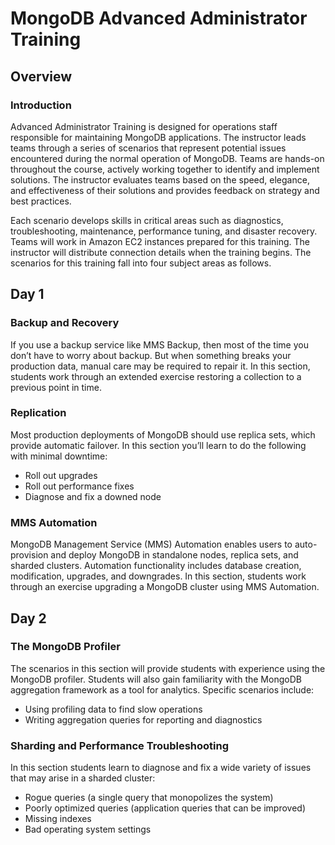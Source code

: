 # MongoDB Advanced Administrator Training

## Overview


### Introduction

Advanced Administrator Training is designed for operations staff responsible for maintaining MongoDB applications. The instructor leads teams through a series of scenarios that represent potential issues encountered during the normal operation of MongoDB. Teams are hands-on throughout the course, actively working together to identify and implement solutions. The instructor evaluates teams based on the speed, elegance, and effectiveness of their solutions and provides feedback on strategy and best practices.

Each scenario develops skills in critical areas such as diagnostics, troubleshooting, maintenance, performance tuning, and disaster recovery. Teams will work in Amazon EC2 instances prepared for this training. The instructor will distribute connection details when the training begins. The scenarios for this training fall into four subject areas as follows.


## Day 1


### Backup and Recovery

If you use a backup service like MMS Backup, then most of the time you don’t have to worry about backup. But when something breaks your production data, manual care may be required to repair it. In this section, students work through an extended exercise restoring a collection to a previous point in time.


### Replication

Most production deployments of MongoDB should use replica sets, which provide automatic failover. In this section you’ll learn to do the following with minimal downtime:

* Roll out upgrades
* Roll out performance fixes
* Diagnose and fix a downed node


### MMS Automation

MongoDB Management Service (MMS) Automation enables users to auto-provision and deploy MongoDB in standalone nodes, replica sets, and sharded clusters. Automation functionality includes database creation, modification, upgrades, and downgrades.
In this section, students work through an exercise upgrading a MongoDB cluster using MMS Automation.


## Day 2

### The MongoDB Profiler

The scenarios in this section will provide students with experience using the MongoDB profiler. Students will also gain familiarity with the MongoDB aggregation framework as a tool for analytics. Specific scenarios include:

* Using profiling data to find slow operations
* Writing aggregation queries for reporting and diagnostics


### Sharding and Performance Troubleshooting

In this section students learn to diagnose and fix a wide variety of issues that may arise in a sharded cluster:

* Rogue queries (a single query that monopolizes the system)
* Poorly optimized queries (application queries that can be improved)
* Missing indexes
* Bad operating system settings


<style>#resources_table{display:none;}</style>
